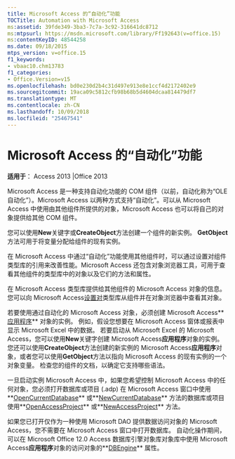 ```yaml
---
title: Microsoft Access 的“自动化”功能
TOCTitle: Automation with Microsoft Access
ms:assetid: 39fde349-3ba3-7c7a-3c92-316641dc8712
ms:mtpsurl: https://msdn.microsoft.com/library/Ff192643(v=office.15)
ms:contentKeyID: 48544258
ms.date: 09/18/2015
mtps_version: v=office.15
f1_keywords:
- vbaac10.chm13783
f1_categories:
- Office.Version=v15
ms.openlocfilehash: bd0e230d2b4c31d497e913e8e1ccf4d2172402e9
ms.sourcegitcommit: 19aca09c5812cfb98b68b5d4604dcaa814479df7
ms.translationtype: MT
ms.contentlocale: zh-CN
ms.lasthandoff: 10/09/2018
ms.locfileid: "25467541"
---
```

# <a name="automation-with-microsoft-access"></a>Microsoft Access 的“自动化”功能


**适用于**： Access 2013 |Office 2013

Microsoft Access 是一种支持自动化功能的 COM 组件（以前，自动化称为“OLE 自动化”）。Microsoft Access 以两种方式支持“自动化”。可以从 Microsoft Access 中使用由其他组件所提供的对象，Microsoft Access 也可以将自己的对象提供给其他 COM 组件。

您可以使用**New**关键字或**CreateObject**方法创建一个组件的新实例。 **GetObject**方法可用于将变量分配给组件的现有实例。

在 Microsoft Access 中通过“自动化”功能使用其他组件时，可以通过设置对组件类型库的引用来改善性能。Microsoft Access 还包含对象浏览器工具，可用于查看其他组件的类型库中的对象以及它们的方法和属性。

在 Microsoft Access 类型库提供给其他组件的 Microsoft Access 对象的信息。 您可以向 Microsoft Access[设置对](https://msdn.microsoft.com/library/ff194944\(v=office.15\))类型库从组件并在对象浏览器中查看其对象。

若要使用通过自动化的 Microsoft Access 对象，必须创建 Microsoft Access**[应用程序](https://msdn.microsoft.com/library/ff821758\(v=office.15\))** 对象的实例。 例如，假设您想要在 Microsoft Access 窗体或报表中显示 Microsoft Excel 中的数据。 若要启动从 Microsoft Excel 的 Microsoft Access，您可以使用**New**关键字创建 Microsoft Access**应用程序**对象的实例。 您还可以使用**CreateObject**方法创建的新实例的 Microsoft Access**应用程序**对象，或者您可以使用**GetObject**方法以指向 Microsoft Access 的现有实例的一个对象变量。 检查您的组件的文档，以确定它支持哪些语法。

一旦启动实例 Microsoft Access 中，如果您希望控制 Microsoft Access 中的任何对象，您必须打开数据库或项目 (.adp) 在 Microsoft Access 窗口中使用**[OpenCurrentDatabase](https://msdn.microsoft.com/library/ff837226\(v=office.15\))** 或**[NewCurrentDatabase](https://msdn.microsoft.com/library/ff195271\(v=office.15\))** 方法的数据库或项目使用**[OpenAccessProject](https://msdn.microsoft.com/library/ff837249\(v=office.15\))** 或**[NewAccessProject](https://msdn.microsoft.com/library/ff835758\(v=office.15\))** 方法。

如果您已打开仅作为一种使用 Microsoft DAO 提供数据访问对象的 Microsoft Access，您不需要在 Microsoft Access 窗口中打开数据库。 自动化操作期间，可以在 Microsoft Office 12.0 Access 数据库引擎对象库对象库中使用 Microsoft Access**应用程序**对象的访问对象的**[DBEngine](https://msdn.microsoft.com/library/ff821724\(v=office.15\))** 属性。

